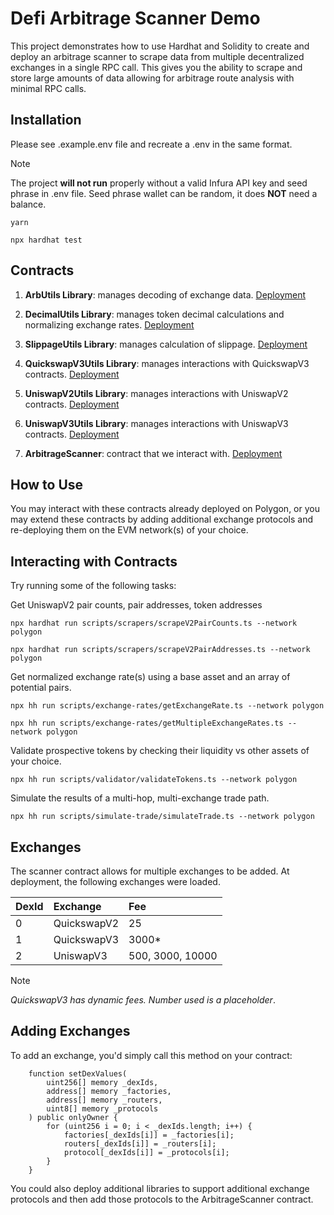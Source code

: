 # Defi Arbitrage Scanner Demo

This project demonstrates how to use Hardhat and Solidity to create and
deploy an arbitrage scanner to scrape data from multiple decentralized
exchanges in a single RPC call. This gives you the ability to scrape and store large amounts of data allowing for arbitrage route analysis with minimal RPC calls.

## Installation

Please see .example.env file and recreate a .env in the same format.

> [!NOTE]
> The project **will not run** properly without a valid Infura API key and seed phrase in .env file. Seed phrase wallet can be random, it does **NOT** need a balance.

```shell
yarn

npx hardhat test
```

## Contracts

1. **ArbUtils Library**: manages decoding of exchange data.
   [Deployment](https://polygonscan.com/address/0xd91ffe16fdf90b81831d95e811c366c76d869894)

2. **DecimalUtils Library**: manages token decimal calculations and normalizing exchange rates.
   [Deployment](https://polygonscan.com/address/0x66251624649E0DaC7E1BF53A98cDDafed896e8b8)

3. **SlippageUtils Library**: manages calculation of slippage.
   [Deployment](https://polygonscan.com/address/0xedafdb092A50cE56488ad679fDe35396dE7cEEa2)

4. **QuickswapV3Utils Library**: manages interactions with QuickswapV3 contracts.
   [Deployment](https://polygonscan.com/address/0x0648ba3f5aa306AFf7BF9aCA812492B2954a2521)

5. **UniswapV2Utils Library**: manages interactions with UniswapV2 contracts.
   [Deployment](https://polygonscan.com/address/0x77103683893aAF702053AD1cD4A3E355FbD6E871)

6. **UniswapV3Utils Library**: manages interactions with UniswapV3 contracts.
   [Deployment](https://polygonscan.com/address/0x8183a36Cd907C6c0302B14FcD53432786D300B35)

7. **ArbitrageScanner**: contract that we interact with.
   [Deployment](https://polygonscan.com/address/0xBB77739791647458E181262E11B3Db6Ab5a63647)

## How to Use

You may interact with these contracts already deployed on Polygon, or you may extend these contracts by adding additional exchange protocols and re-deploying them on the EVM network(s) of your choice.

## Interacting with Contracts

Try running some of the following tasks:

Get UniswapV2 pair counts, pair addresses, token addresses

```shell
npx hardhat run scripts/scrapers/scrapeV2PairCounts.ts --network polygon

npx hardhat run scripts/scrapers/scrapeV2PairAddresses.ts --network polygon 
```

Get normalized exchange rate(s) using a base asset and an array of potential pairs.

```shell
npx hh run scripts/exchange-rates/getExchangeRate.ts --network polygon 

npx hh run scripts/exchange-rates/getMultipleExchangeRates.ts --network polygon 
```

Validate prospective tokens by checking their liquidity vs other assets of your choice.

```shell
npx hh run scripts/validator/validateTokens.ts --network polygon 
```

Simulate the results of a multi-hop, multi-exchange trade path.

```shell
npx hh run scripts/simulate-trade/simulateTrade.ts --network polygon 
```

## Exchanges

The scanner contract allows for multiple exchanges to be added. At deployment, the following exchanges were loaded.

| DexId | Exchange    | Fee |
| :---  |    :----   | :---- |
| 0     | QuickswapV2 | 25 |
| 1     | QuickswapV3 | 3000* |
| 2     | UniswapV3   | 500, 3000, 10000 |

> [!NOTE]
> *QuickswapV3 has dynamic fees. Number used is a placeholder*.

## Adding Exchanges

To add an exchange, you'd simply call this method on your contract:

```solidity
    function setDexValues(
        uint256[] memory _dexIds,
        address[] memory _factories,
        address[] memory _routers,
        uint8[] memory _protocols
    ) public onlyOwner {
        for (uint256 i = 0; i < _dexIds.length; i++) {
            factories[_dexIds[i]] = _factories[i];
            routers[_dexIds[i]] = _routers[i];
            protocol[_dexIds[i]] = _protocols[i];
        }
    }
```

You could also deploy additional libraries to support additional exchange protocols and then add those protocols to the ArbitrageScanner contract.
